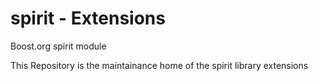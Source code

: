spirit - Extensions
======

Boost.org spirit module

This Repository is the maintainance home of the spirit library extensions
